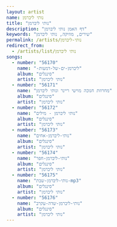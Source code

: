 ```yaml
---
layout: artist
name: נותי ליברמן
title: "נותי ליברמן"
description: "דף האמן נותי ליברמן"
keywords: "שירים, מוזיקה, נותי ליברמן"
permalink: /artists/נותי-ליברמן
redirect_from:
  - /artists/list/נותי ליברמן
songs:
  - number: "56170"
    name: "-ליברמן-ים-של-דמעות"
    album: "סינגלים"
    artist: "נותי ליברמן"
  - number: "56171"
    name: "מחרוזת חנוכה מוישי ריינר ונותי ליברמן"
    album: "סינגלים"
    artist: "נותי ליברמן"
  - number: "56172"
    name: "נותי ליברמן - מילים"
    album: "סינגלים"
    artist: "נותי ליברמן"
  - number: "56173"
    name: "נותי-ליברמן-אחים"
    album: "סינגלים"
    artist: "נותי ליברמן"
  - number: "56174"
    name: "נותי-ליברמן-חפר"
    album: "סינגלים"
    artist: "נותי ליברמן"
  - number: "56175"
    name: "נותי-ליברמן-שבת-mp3"
    album: "סינגלים"
    artist: "נותי ליברמן"
  - number: "56176"
    name: "נותי-ליברמן-שדה-עקרב"
    album: "סינגלים"
    artist: "נותי ליברמן"
---
```

